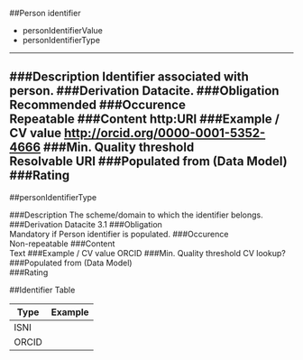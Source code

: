 ##Person identifier

* personIdentifierValue
* personIdentifierType

-------------------------------------
###Description
Identifier associated with person.
###Derivation
Datacite.
###Obligation	
Recommended
###Occurence	
Repeatable
###Content 
http:URI 
###Example / CV value
http://orcid.org/0000-0001-5352-4666
###Min. Quality threshold	
Resolvable URI
###Populated from (Data Model)	
###Rating
---------------------------------------
##personIdentifierType

###Description
The scheme/domain to which the identifier belongs.
###Derivation
Datacite 3.1
###Obligation	
Mandatory if Person identifier is populated.
###Occurence	
Non-repeatable
###Content	
Text
###Example / CV value
ORCID
###Min. Quality threshold
CV lookup?
###Populated from (Data Model)	
###Rating


##Identifier Table

Type | Example
-----| -------
ISNI |
ORCID |


